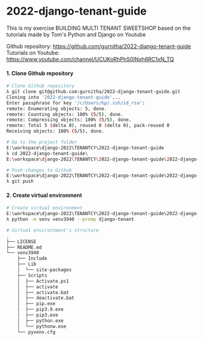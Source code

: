 # 2022-django-tenant-guide
This is my exercise BUILDING MULTI TENANT SWEETSHOP based on the tutorials made by  Tom's Python and Django on Youtube

Github repository: https://github.com/gurnitha/2022-django-tenant-guide
Tutorials on Youtube: https://www.youtube.com/channel/UCUKoRhPhS0INxh6RC1xN_TQ


#### 1. Clone Github repository

```bash
# Clone Github repository
λ git clone git@github.com:gurnitha/2022-django-tenant-guide.git
Cloning into '2022-django-tenant-guide'...
Enter passphrase for key '/c/Users/hp/.ssh/id_rsa':
remote: Enumerating objects: 5, done.
remote: Counting objects: 100% (5/5), done.
remote: Compressing objects: 100% (5/5), done.
remote: Total 5 (delta 0), reused 0 (delta 0), pack-reused 0
Receiving objects: 100% (5/5), done.

# Go to the project folder
E:\workspace\django-2022\TENANTCY\2022-django-tenant-guide
λ cd 2022-django-tenant-guide\
E:\workspace\django-2022\TENANTCY\2022-django-tenant-guide\2022-django-tenant-guide (main)

# Push changes to Github
E:\workspace\django-2022\TENANTCY\2022-django-tenant-guide\2022-django-tenant-guide (main)
λ git push
```


#### 2. Create virtual environment


```bash
# Create virtual environment
E:\workspace\django-2022\TENANTCY\2022-django-tenant-guide\2022-django-tenant-guide (main)
λ python -m venv venv3940 --promp django-tenant

# Virtual environtment's structure
.
├── LICENSE
├── README.md
└── venv3940
    ├── Include
    ├── Lib
    │  └── site-packages
    ├── Scripts
    │  ├── Activate.ps1
    │  ├── activate
    │  ├── activate.bat
    │  ├── deactivate.bat
    │  ├── pip.exe
    │  ├── pip3.9.exe
    │  ├── pip3.exe
    │  ├── python.exe
    │  └── pythonw.exe
    └── pyvenv.cfg
```


